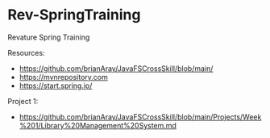 # Rev-SpringTraining
Revature Spring Training

Resources:
  - https://github.com/brianAray/JavaFSCrossSkill/blob/main/
  - https://mvnrepository.com
  - https://start.spring.io/

Project 1: 
  - https://github.com/brianAray/JavaFSCrossSkill/blob/main/Projects/Week%201/Library%20Management%20System.md
